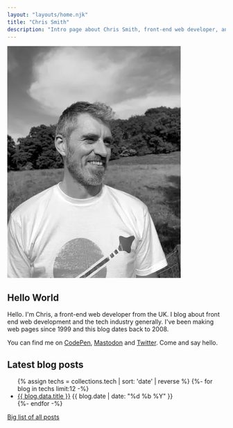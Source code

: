 ```yaml
---
layout: "layouts/home.njk"
title: "Chris Smith"
description: "Intro page about Chris Smith, front-end web developer, and his personal website."
---
```


<link rel="stylesheet" href="css/home.css">

<div class="home-intro-layout">
  <div>
    <img id="cs-portrait" src="./img/chris-smith-2023.webp" alt="Chris Smith in summer 2023">
  </div>
  <div>
    <h2>Hello World</h2>
    <p>Hello. I'm Chris, a front-end web developer from the UK. I blog about front end web development and the tech industry generally. I've been making web pages since 1999 and this blog dates back to 2008.</p>
    <p>You can find me on <a href="https://codepen.io/chris22smith/" target="_blank" rel="nofollow">CodePen</a>, <a href="https://mastodon.social/@chris22smith" target="_blank" rel="nofollow">Mastodon</a> and <a href="https://twitter.com/chris22smith/" target="_blank" rel="nofollow">Twitter</a>. Come and say hello.</p>
  </div>
</div>

## Latest blog posts

<ul class="post-list">
  <!-- 12 most recent blog posts with tag 'tech' -->
  {% assign techs = collections.tech | sort: 'date' | reverse %}
  {%- for blog in techs limit:12 -%}
  <li>
    <a href="{{ blog.url }}">{{ blog.data.title }}</a>
    <time datetime="{{ blog.date | date: '%Y-%m-%d' }}">{{ blog.date | date: "%d %b %Y" }}</time>
  </li>
  {%- endfor -%}
</ul>

[Big list of all posts](/blog)
